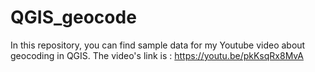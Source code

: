 # QGIS_geocode
In this repository, you can find sample data for my Youtube video about geocoding in QGIS. The video's link is : https://youtu.be/pkKsqRx8MvA
